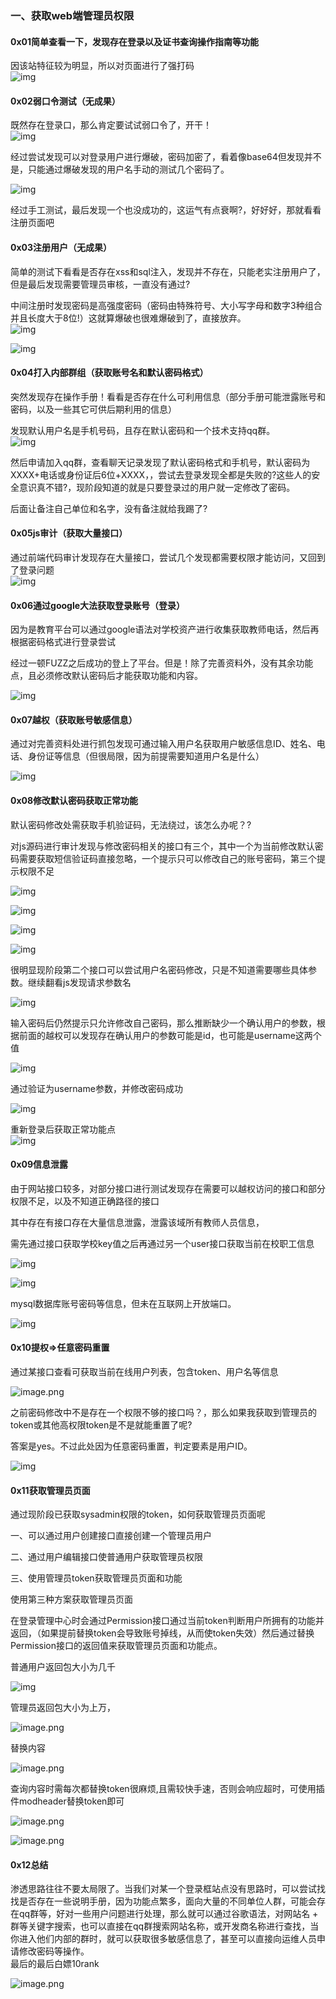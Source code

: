 ### 一、获取web端管理员权限

#### 0x01简单查看一下，发现存在登录以及证书查询操作指南等功能

因该站特征较为明显，所以对页面进行了强打码  
![img](https://shs3.b.qianxin.com/attack_forum/2024/07/attach-334f09bd2b2468ebd2d5576949fd1d9cf31664f5.png)

#### 0x02弱口令测试（无成果）

既然存在登录口，那么肯定要试试弱口令了，开干！  
![img](https://shs3.b.qianxin.com/attack_forum/2024/07/attach-87ad379672f10a574fd22bb6af8bd1421906cd8a.png)

经过尝试发现可以对登录用户进行爆破，密码加密了，看着像base64但发现并不是，只能通过爆破发现的用户名手动的测试几个密码了。

![img](https://shs3.b.qianxin.com/attack_forum/2024/07/attach-3f7802c6d27ce8e032f0f5e7db3f83b57b29156a.png)

经过手工测试，最后发现一个也没成功的，这运气有点衰啊?，好好好，那就看看注册页面吧

#### 0x03注册用户（无成果）

简单的测试下看看是否存在xss和sql注入，发现并不存在，只能老实注册用户了，但是最后发现需要管理员审核，一直没有通过?

中间注册时发现密码是高强度密码（密码由特殊符号、大小写字母和数字3种组合并且长度大于8位!）这就算爆破也很难爆破到了，直接放弃。  
![img](https://shs3.b.qianxin.com/attack_forum/2024/07/attach-5298cd055a8fd7dbc16537127365f87388606cf3.png)

![img](https://shs3.b.qianxin.com/attack_forum/2024/07/attach-870e39fb862824138d38dc2297f25943fd9f1101.png)

#### 0x04打入内部群组（获取账号名和默认密码格式）

突然发现存在操作手册！看看是否存在什么可利用信息（部分手册可能泄露账号和密码，以及一些其它可供后期利用的信息）

发现默认用户名是手机号码，且存在默认密码和一个技术支持qq群。  
![img](https://shs3.b.qianxin.com/attack_forum/2024/07/attach-1ce0886d6461c83df1b68fae8a5beaea7485bf7d.png)

然后申请加入qq群，查看聊天记录发现了默认密码格式和手机号，默认密码为XXXX+电话或身份证后6位+XXXX，，尝试去登录发现全都是失败的?这些人的安全意识真不错?，现阶段知道的就是只要登录过的用户就一定修改了密码。

后面让备注自己单位和名字，没有备注就给我踢了?

#### 0x05js审计（获取大量接口）

通过前端代码审计发现存在大量接口，尝试几个发现都需要权限才能访问，又回到了登录问题  
![img](https://shs3.b.qianxin.com/attack_forum/2024/07/attach-6a4018bd52abe085163f0373aeb1de290881fd67.png)

#### 0x06通过google大法获取登录账号（登录）

因为是教育平台可以通过google语法对学校资产进行收集获取教师电话，然后再根据密码格式进行登录尝试

经过一顿FUZZ之后成功的登上了平台。但是！除了完善资料外，没有其余功能点，且必须修改默认密码后才能获取功能和内容。

![img](https://shs3.b.qianxin.com/attack_forum/2024/07/attach-a536124f02461a0ac2ccb2ca64eaa12beacc96ff.png)

#### 0x07越权（获取账号敏感信息）

通过对完善资料处进行抓包发现可通过输入用户名获取用户敏感信息ID、姓名、电话、身份证等信息（但很局限，因为前提需要知道用户名是什么）

![img](https://shs3.b.qianxin.com/attack_forum/2024/07/attach-affea7239968310d08c24155a6902c5ba11e0908.png)

#### 0x08修改默认密码获取正常功能

默认密码修改处需获取手机验证码，无法绕过，该怎么办呢？?

对js源码进行审计发现与修改密码相关的接口有三个，其中一个为当前修改默认密码需要获取短信验证码直接忽略，一个提示只可以修改自己的账号密码，第三个提示权限不足

![img](https://shs3.b.qianxin.com/attack_forum/2024/07/attach-4be093ffab8bd468afa194bf73570182ffb3fb39.png)

![img](https://shs3.b.qianxin.com/attack_forum/2024/07/attach-0b323951675114506c132dce3f2eadc39346dee6.png)

![img](https://shs3.b.qianxin.com/attack_forum/2024/07/attach-54696db4d315709c4da296f4a64fed97d26bd40f.png)

![img](https://shs3.b.qianxin.com/attack_forum/2024/07/attach-2d50a5e09801ef289849aaa389a97b988294381c.png)

很明显现阶段第二个接口可以尝试用户名密码修改，只是不知道需要哪些具体参数。继续翻看js发现请求参数名

![img](https://shs3.b.qianxin.com/attack_forum/2024/07/attach-3055474e56f04745521185ebddd99a4c5d235e1e.png)

输入密码后仍然提示只允许修改自己密码，那么推断缺少一个确认用户的参数，根据前面的越权可以发现存在确认用户的参数可能是id，也可能是username这两个值

![img](https://shs3.b.qianxin.com/attack_forum/2024/07/attach-5a0523aa7922c7360320edad8f56398eb2f50d10.png)

通过验证为username参数，并修改密码成功

![img](https://shs3.b.qianxin.com/attack_forum/2024/07/attach-5ca460755ab69d05e9409d8792a3851870afb85d.png)

重新登录后获取正常功能点  
![img](https://shs3.b.qianxin.com/attack_forum/2024/07/attach-cb4e28642f12aa3e00a61622743de047cd5358ee.png)

#### 0x09信息泄露

由于网站接口较多，对部分接口进行测试发现存在需要可以越权访问的接口和部分权限不足，以及不知道正确路径的接口

其中存在有接口存在大量信息泄露，泄露该域所有教师人员信息，

需先通过接口获取学校key值之后再通过另一个user接口获取当前在校职工信息

![img](https://shs3.b.qianxin.com/attack_forum/2024/07/attach-7051a5857dc221929a6ae8ba3cef9eb14d09fb4e.png)

![img](https://shs3.b.qianxin.com/attack_forum/2024/07/attach-d85027229eccc37368b9685ca1a6897c15338772.png)

mysql数据库账号密码等信息，但未在互联网上开放端口。

![img](https://shs3.b.qianxin.com/attack_forum/2024/07/attach-c08fce0272fdb4cbbcf88fa3ffda85eb94dca709.png)

#### 0x10提权=&gt;任意密码重置

通过某接口查看可获取当前在线用户列表，包含token、用户名等信息

![image.png](https://shs3.b.qianxin.com/attack_forum/2024/07/attach-b776ae92af40104e9fe9ffc0c5ac3dd432d1b5fb.png)

之前密码修改中不是存在一个权限不够的接口吗？，那么如果我获取到管理员的token或其他高权限token是不是就能重置了呢?

答案是yes。不过此处因为任意密码重置，判定要素是用户ID。

![img](https://shs3.b.qianxin.com/attack_forum/2024/07/attach-0e1675c2f387ba469decebb45755343370a60af6.png)

#### 0x11获取管理员页面

通过现阶段已获取sysadmin权限的token，如何获取管理员页面呢

一、可以通过用户创建接口直接创建一个管理员用户

二、通过用户编辑接口使普通用户获取管理员权限

三、使用管理员token获取管理员页面和功能

使用第三种方案获取管理员页面

在登录管理中心时会通过Permission接口通过当前token判断用户所拥有的功能并返回，（如果提前替换token会导致账号掉线，从而使token失效）然后通过替换Permission接口的返回值来获取管理员页面和功能点。

普通用户返回包大小为几千

![img](https://shs3.b.qianxin.com/attack_forum/2024/07/attach-abca32948dee56c6b3c40c90d254b007e1f1aa46.png)

管理员返回包大小为上万，

![image.png](https://shs3.b.qianxin.com/attack_forum/2024/07/attach-4bd7d2dec27176db5bc74ef42a977ec6a05fd831.png)

替换内容

![image.png](https://shs3.b.qianxin.com/attack_forum/2024/07/attach-d9e001940b2ad8e00c1a8e19ffa8c1ee8a4d9d00.png)

查询内容时需每次都替换token很麻烦,且需较快手速，否则会响应超时，可使用插件modheader替换token即可

![image.png](https://shs3.b.qianxin.com/attack_forum/2024/07/attach-f2247fdaebe9c1e1ca9839bb8918fecd09ec0478.png)

![image.png](https://shs3.b.qianxin.com/attack_forum/2024/07/attach-9835d2b253bae830e7409be2baa42a14efe88bbf.png)

#### 0x12总结

渗透思路往往不要太局限了。当我们对某一个登录框站点没有思路时，可以尝试找找是否存在一些说明手册，因为功能点繁多，面向大量的不同单位人群，可能会存在qq群等，好对一些用户问题进行处理，那么就可以通过谷歌语法，对网站名 + 群等关键字搜索，也可以直接在qq群搜索网站名称，或开发商名称进行查找，当你进入他们内部的群时，就可以获取很多敏感信息了，甚至可以直接向运维人员申请修改密码等操作。  
最后的最后白嫖10rank

![image.png](https://shs3.b.qianxin.com/attack_forum/2024/07/attach-9777ab9779f0cba8dd595c4653201f1478e00c39.png)